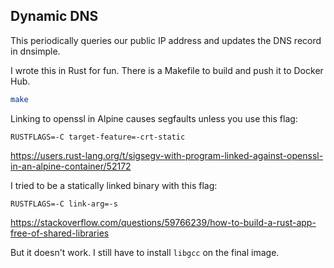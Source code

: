 ## Dynamic DNS

This periodically queries our public IP address and updates the
DNS record in dnsimple.

I wrote this in Rust for fun. There is a Makefile to build and push it to Docker Hub.
```sh
make
```

Linking to openssl in Alpine causes segfaults unless you use this flag:
```
RUSTFLAGS=-C target-feature=-crt-static
```
https://users.rust-lang.org/t/sigsegv-with-program-linked-against-openssl-in-an-alpine-container/52172

I tried to be a statically linked binary with this flag:
```
RUSTFLAGS=-C link-arg=-s
```
https://stackoverflow.com/questions/59766239/how-to-build-a-rust-app-free-of-shared-libraries

But it doesn't work. I still have to install `libgcc` on the final image.